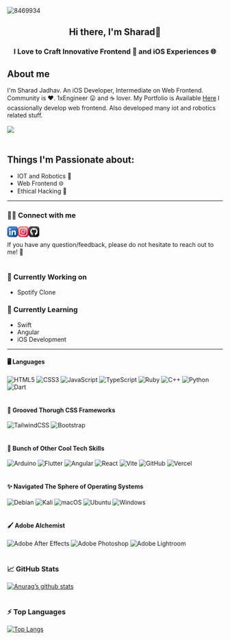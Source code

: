 
![8469934](https://github.com/jadhavsharad/jadhavsharad/assets/60263979/a79064da-86ea-47cb-850e-4cc980e44813)


<h2 align='center'>
    Hi there, I'm Sharad👋
</h2>
<h3 align='center'>
    I Love to Craft Innovative Frontend 🚀 and iOS Experiences 🌐
</h3>

## About me
I'm Sharad Jadhav. An iOS Developer, Intermediate on Web Frontend. Community is ❤️.  1xEngineer 😛 and ☕ lover.
My Portfolio is Available <a href="https://portfolio-jadhavsharad.vercel.app/" target=”_blank” rel=”noreferrer”>Here</a>
I ocassionally develop web frontend. Also developed many iot and robotics related stuff.
<br>
<br>
![](https://komarev.com/ghpvc/?username=your-github-jadhavsharad&style=for-the-badge)
<br>
<br>

## Things I'm Passionate about:

<ul>
    <li>
        IOT and Robotics 🤖
    </li>
    <li>
        Web Frontend 🌐
    </li>
    <li>
         Ethical Hacking 🛜
    </li>
</ul>
<hr>

### 🤝🏻 Connect with me

<a href="https://www.linkedin.com/in/sharad-jadhav-b39395250/"><img align="left"  src="https://raw.githubusercontent.com/jadhavsharad/jadhavsharad/main/images/linkedin.png" alt="Sharad | LinkedIn" width="25px"/></a>
<a href="https://www.instagram.com/sharadjadhav670/"><img align="left"  src="https://raw.githubusercontent.com/jadhavsharad/jadhavsharad/main/images/instagram.png" alt="Sharad | Instagram" width="25px"/>
</a>
<a href="https://github.com/jadhavsharad/"><img align="left" src="https://raw.githubusercontent.com/jadhavsharad/jadhavsharad/main/images/github.png" alt="Sharad | Github" width="25px"/>
</a> <br> <br>
If you have any question/feedback, please do not hesitate to reach out to me! 💬 
<br>
<br>


### 🔭 Currently Working on
<ul list-style-type="disc">
    <li>
        Spotify Clone
    </li>
</ul>

### 🌱 Currently Learning

<ul list-style-type="disc">
    <li>
        Swift
    </li>
    <li>
        Angular
    </li>
    <li>
        iOS Development
    </li>
</ul>
<hr>

#### 🖥️ Languages
![HTML5](https://img.shields.io/badge/html5-%23E34F26.svg?style=for-the-badge&logo=html5&logoColor=white)
![CSS3](https://img.shields.io/badge/css3-%231572B6.svg?style=for-the-badge&logo=css3&logoColor=white)
![JavaScript](https://img.shields.io/badge/javascript-%23323330.svg?style=for-the-badge&logo=javascript&logoColor=%23F7DF1E)
![TypeScript](https://img.shields.io/badge/typescript-%23007ACC.svg?style=for-the-badge&logo=typescript&logoColor=white)
![Ruby](https://img.shields.io/badge/ruby-%23CC342D.svg?style=for-the-badge&logo=ruby&logoColor=white)
![C++](https://img.shields.io/badge/c++-%2300599C.svg?style=for-the-badge&logo=c%2B%2B&logoColor=white)
![Python](https://img.shields.io/badge/python-3670A0?style=for-the-badge&logo=python&logoColor=ffdd54)
![Dart](https://img.shields.io/badge/dart-%230175C2.svg?style=for-the-badge&logo=dart&logoColor=white)
<br>
<br>


#### 🎨 Grooved Thorugh CSS Frameworks
![TailwindCSS](https://img.shields.io/badge/tailwindcss-%2338B2AC.svg?style=for-the-badge&logo=tailwind-css&logoColor=white)
![Bootstrap](https://img.shields.io/badge/bootstrap-%238511FA.svg?style=for-the-badge&logo=bootstrap&logoColor=white)
<br>
<br>


#### 🫧 Bunch of Other Cool Tech Skills
![Arduino](https://img.shields.io/badge/-Arduino-00979D?style=for-the-badge&logo=Arduino&logoColor=white)
![Flutter](https://img.shields.io/badge/Flutter-%2302569B.svg?style=for-the-badge&logo=Flutter&logoColor=white)
![Angular](https://img.shields.io/badge/angular-%23DD0031.svg?style=for-the-badge&logo=angular&logoColor=white)
![React](https://img.shields.io/badge/react-%2320232a.svg?style=for-the-badge&logo=react&logoColor=%2361DAFB)
![Vite](https://img.shields.io/badge/vite-%23646CFF.svg?style=for-the-badge&logo=vite&logoColor=white)
![GitHub](https://img.shields.io/badge/github-%23121011.svg?style=for-the-badge&logo=github&logoColor=white)
![Vercel](https://img.shields.io/badge/vercel-%23000000.svg?style=for-the-badge&logo=vercel&logoColor=white)
<br>
<br>

#### ✨ Navigated The Sphere of Operating Systems
![Debian](https://img.shields.io/badge/Debian-D70A53?style=for-the-badge&logo=debian&logoColor=white)
![Kali](https://img.shields.io/badge/Kali-268BEE?style=for-the-badge&logo=kalilinux&logoColor=white)
![macOS](https://img.shields.io/badge/mac%20os-000000?style=for-the-badge&logo=macos&logoColor=F0F0F0)
![Ubuntu](https://img.shields.io/badge/Ubuntu-E95420?style=for-the-badge&logo=ubuntu&logoColor=white)
![Windows](https://img.shields.io/badge/Windows-0078D6?style=for-the-badge&logo=windows&logoColor=white)
<br>
<br>

#### 🖌️ Adobe Alchemist
![Adobe After Effects](https://img.shields.io/badge/Adobe%20After%20Effects-9999FF.svg?style=for-the-badge&logo=Adobe%20After%20Effects&logoColor=white)
![Adobe Photoshop](https://img.shields.io/badge/adobe%20photoshop-%2331A8FF.svg?style=for-the-badge&logo=adobe%20photoshop&logoColor=white)
![Adobe Lightroom](https://img.shields.io/badge/Adobe%20Lightroom-31A8FF.svg?style=for-the-badge&logo=Adobe%20Lightroom&logoColor=white)
<br>
<br>

### 📈 GitHub Stats
[![Anurag’s github stats](https://github-readme-stats.vercel.app/api?username=jadhavsharad)](https://github.com/jadhavsharad)
<br>
<br>

### ⚡ Top Languages 
[![Top Langs](https://github-readme-stats.vercel.app/api/top-langs/?username=jadhavsharad&layout=compact)](https://github.com/jadhavsharad)
<br>
